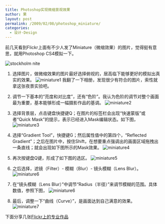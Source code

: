 ```yaml
---
title: Photoshop实现微缩景观效果
author: 果
layout: post
permalink: /2009/02/08/photoshop_miniature/
categories:
  - 设计·Design
---
```

前几天看到Flickr上面有不少人发了Miniature（微缩效果）的图片，觉得挺有意思，就用Photoshop CS4模拟一下。

![stockholm nite ](http://farm4.static.flickr.com/3493/3262351817_37013dc171.jpg)
1. 选择图片，做微缩效果的图片最好选择俯视的，居高临下能够更好的模拟出真实的效果。
![miniature1 ](http://lh4.ggpht.com/_8QVjn5bCEU4/SY7KS3G2i6I/AAAAAAAAVS4/Ih6AeqLnNfk/s400/after%20crop.jpg)
我翻了一下相册，发现很少有符合的图片，索性就拿这张夜景实验吧。

2. 调节一下基本的“亮度和对比度”，还有“色阶”。我认为色阶的调节对整个画面最为重要，基本能够形成一幅摄影作品的基调。
![miniature2 ](http://lh3.ggpht.com/_8QVjn5bCEU4/SY7K2WzjZvI/AAAAAAAAVTY/aoku_q45PcM/s400/levelsandbrightness.jpg)

3. 选择背景层，点击键盘快捷键Q；在图片的标签栏会出现“快速蒙版”或者“Quick Mask”的提示，表示已经进入Mask编辑状态。如下图，
![miniature3 ](http://lh3.ggpht.com/_8QVjn5bCEU4/SY7LhvfinoI/AAAAAAAAVT4/6KYJHpvQKaE/s400/gradient%20tool.jpg)

4. 选择“Gradient Tool”，快捷键G；然后属性值中的第四个，“Reflected Gradient”；之后在图片中，按住Shift，在想要重点强调出的画面区域拖拽出一条直线；就会出现如下图所示的Mask效果。
![miniature4 ](http://lh6.ggpht.com/_8QVjn5bCEU4/SY7MZzKA3cI/AAAAAAAAVUY/R2G1oUsib0s/s400/mask.jpg)

5. 再次按键盘Q键，形成了如下图的选区。
![miniature5](http://lh5.ggpht.com/_8QVjn5bCEU4/SY7NilQYm5I/AAAAAAAAVU4/HQ8GfxTKd-g/s400/qclick.jpg)

6. 之后选择，滤镜（Filter）- 模糊（Blur）- 镜头模糊（Lens Blur）。
![miniature6](http://lh3.ggpht.com/_8QVjn5bCEU4/SY7N78gBAII/AAAAAAAAVVc/RnIPVjfocQc/s400/lensblur.jpg)

7. 在“镜头模糊（Lens Blur）”中调节“Radius（半径）”来调节模糊的范围。具体数值，参照下图，
![miniature6](http://lh4.ggpht.com/_8QVjn5bCEU4/SY7Ocu-79ZI/AAAAAAAAVVk/M2ONTHDD544/s400/afterfilter.jpg)

8. 最后，调整一下“曲线（Curve）”，是画面达到自己满意的效果。
![miniature7](http://lh5.ggpht.com/_8QVjn5bCEU4/SY7O0snkNjI/AAAAAAAAVWE/9N_9Co07w6I/s400/curve.jpg)

下面分享几张[Flickr上的专业作品](http://www.flickr.com/photos/larigan/2914526071/)
